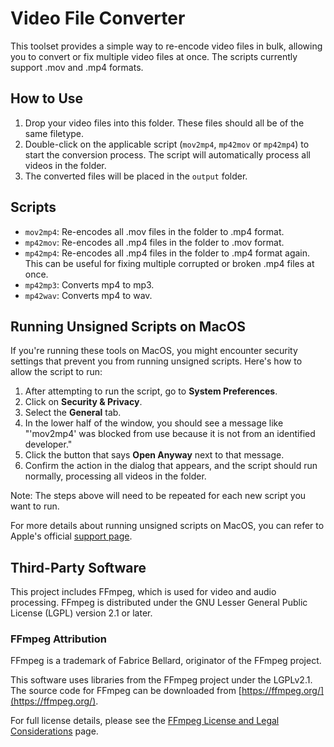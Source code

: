 # Video File Converter

This toolset provides a simple way to re-encode video files in bulk, allowing you to convert or fix multiple video files at once. The scripts currently support .mov and .mp4 formats.

## How to Use

1. Drop your video files into this folder. These files should all be of the same filetype.
2. Double-click on the applicable script (`mov2mp4`, `mp42mov` or `mp42mp4`) to start the conversion process. The script will automatically process all videos in the folder.
3. The converted files will be placed in the `output` folder.

## Scripts

- `mov2mp4`: Re-encodes all .mov files in the folder to .mp4 format.
- `mp42mov`: Re-encodes all .mp4 files in the folder to .mov format.
- `mp42mp4`: Re-encodes all .mp4 files in the folder to .mp4 format again. This can be useful for fixing multiple corrupted or broken .mp4 files at once.
- `mp42mp3`: Converts mp4 to mp3.
- `mp42wav`: Converts mp4 to wav.

## Running Unsigned Scripts on MacOS

If you're running these tools on MacOS, you might encounter security settings that prevent you from running unsigned scripts. Here's how to allow the script to run:

1. After attempting to run the script, go to **System Preferences**.
2. Click on **Security & Privacy**.
3. Select the **General** tab.
4. In the lower half of the window, you should see a message like "'mov2mp4' was blocked from use because it is not from an identified developer."
5. Click the button that says **Open Anyway** next to that message.
6. Confirm the action in the dialog that appears, and the script should run normally, processing all videos in the folder.

Note: The steps above will need to be repeated for each new script you want to run.

For more details about running unsigned scripts on MacOS, you can refer to Apple's official [support page](https://support.apple.com/guide/mac-help/open-a-mac-app-from-an-unidentified-developer-mh40616/mac).

## Third-Party Software

This project includes FFmpeg, which is used for video and audio processing. FFmpeg is distributed under the GNU Lesser General Public License (LGPL) version 2.1 or later.

### FFmpeg Attribution

FFmpeg is a trademark of Fabrice Bellard, originator of the FFmpeg project.

This software uses libraries from the FFmpeg project under the LGPLv2.1. The source code for FFmpeg can be downloaded from [https://ffmpeg.org/](https://ffmpeg.org/).

For full license details, please see the [FFmpeg License and Legal Considerations](https://ffmpeg.org/legal.html) page.
